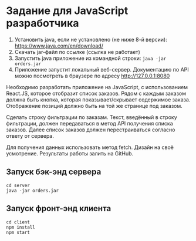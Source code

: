# Задание для JavaScript разработчика

1. Установить java, если не установлено (не ниже 8-й версии): https://www.java.com/en/download/
1. Скачать jar-файл по ссылке (ссылка не работает)
1. Запустить java приложение из командной строки: `java -jar orders.jar`
1. Приложение запустит локальный веб-сервер. Документацию по API можно посмотреть в браузере по адресу http://127.0.0.1:8080

Необходимо разработать приложение на JavaScript, с использованием React.JS, которое отобразит список заказов.
Рядом с каждым заказом должна быть кнопка, которая показывает/скрывает содержимое заказа. Отображение позиций должно быть на той же странице под заказом.

Сделать строку фильтрации по заказам. Текст, введённый в строку фильтрации, должен передаваться в метод API получения списка заказов.
Далее список заказов должен перестраиваться согласно ответу от сервера.

Для получения данных использовать метод fetch. Дизайн на своё усмотрение. Результаты работы залить на GitHub.

## Запуск бэк-энд сервера

```
cd server
java -jar orders.jar
```

## Запуск фронт-энд клиента

```
cd client
npm install
npm start
```
